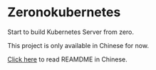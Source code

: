 # Zeronokubernetes

Start to build Kubernetes Server from zero.

This project is only available in Chinese for now.

[Click here](https://github.com/catscarlet/zeronokubernetes/blob/master/README_zh-cmn-Hans.md) to read REAMDME in Chinese.
